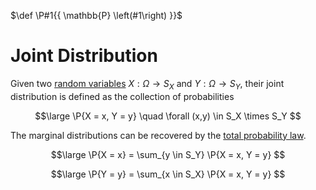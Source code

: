 $\def \P#1{{ \mathbb{P} \left(#1\right) }}$

# Joint Distribution

Given two [random variables](/Probability/Random%20Variables/Random%20Variables.md) $X : \Omega \rightarrow S_X$ and $Y : \Omega \rightarrow S_Y$, their joint distribution is defined as the collection of probabilities

$$\large
	\P{X = x, Y = y} \quad \forall (x,y) \in S_X \times S_Y
$$

The marginal distributions can be recovered by the [total probability law](/Probability/Introduction/Total%20Probability%20Law.md).

$$\large
	\P{X = x} = \sum_{y \in S_Y} \P{X = x, Y = y}
$$

$$\large
	\P{Y = y} = \sum_{x \in S_X} \P{X = x, Y = y}
$$

